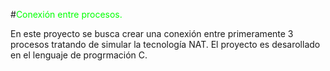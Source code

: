 #<span style="color:#00ff00;">Conexión entre procesos.</span>

En este proyecto se busca crear una conexión entre primeramente 3 procesos tratando de simular la tecnología NAT. El proyecto es desarollado en el lenguaje de progrmación C. 



